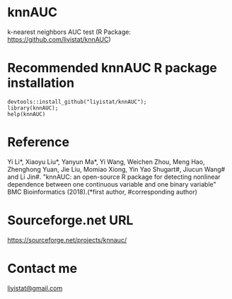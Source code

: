 # knnAUC
k-nearest neighbors AUC test (R Package: https://github.com/liyistat/knnAUC)


# Recommended knnAUC R package installation
```{r}
devtools::install_github("liyistat/knnAUC");
library(knnAUC);
help(knnAUC)
```

# Reference
Yi Li*, Xiaoyu Liu*, Yanyun Ma*, Yi Wang, Weichen Zhou, Meng Hao, Zhenghong Yuan, Jie Liu, Momiao Xiong, Yin Yao Shugart#, Jiucun Wang# and Li Jin#. "knnAUC: an open-source R package for detecting nonlinear dependence between one continuous variable and one binary variable" BMC Bioinformatics (2018).(*first author, #corresponding author)

# Sourceforge.net URL
https://sourceforge.net/projects/knnauc/

# Contact me 
liyistat@gmail.com
